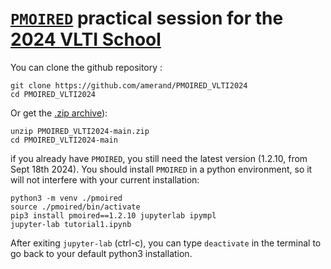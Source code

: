# [`PMOIRED`](https://github.com/amerand/PMOIRED) practical session for the [2024 VLTI School](https://vltischool2024.sciencesconf.org/)

You can clone the github repository :
```
git clone https://github.com/amerand/PMOIRED_VLTI2024
cd PMOIRED_VLTI2024
```

Or get the [.zip archive](https://github.com/amerand/PMOIRED_VLTI2024/archive/refs/heads/main.zip)):
```
unzip PMOIRED_VLTI2024-main.zip
cd PMOIRED_VLTI2024-main
```

if you already have `PMOIRED`, you still need the latest version (1.2.10, from Sept 18th 2024). You should install `PMOIRED` in a python environment, so it will not interfere with your current installation:
```
python3 -m venv ./pmoired
source ./pmoired/bin/activate
pip3 install pmoired==1.2.10 jupyterlab ipympl
jupyter-lab tutorial1.ipynb
```

After exiting `jupyter-lab` (ctrl-c), you can type `deactivate` in the terminal to go back to your default python3 installation.
